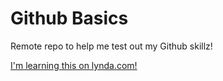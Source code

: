 # Github Basics
Remote repo to help me test out my Github skillz!

[I'm learning this on lynda.com!](https://www.lynda.com)


